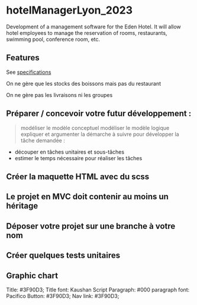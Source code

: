 # hotelManagerLyon_2023

Development of a management software for the Eden Hotel. It will allow hotel employees to manage the reservation of rooms, restaurants, swimming pool, conference room, etc.

## Features

See [specifications](cahier-de-charge.pdf)

On ne gère que les stocks des boissons mais pas du restaurant

On ne gère pas les livraisons ni les groupes

## Préparer / concevoir votre futur développement :

> modéliser le modèle conceptuel
> modéliser le modèle logique
> expliquer et argumenter la démarche à suivre pour développer la tâche demandée :

- découper en tâches unitaires et sous-tâches
- estimer le temps nécessaire pour réaliser les tâches

## Créer la maquette HTML avec du scss

## Le projet en MVC doit contenir au moins un héritage

## Déposer votre projet sur une branche à votre nom

## Créer quelques tests unitaires

## Graphic chart

Title: #3F90D3; Title font: Kaushan Script Paragraph: #000 paragraph font: Pacifico Button: #3F90D3; Nav link: #3F90D3;

